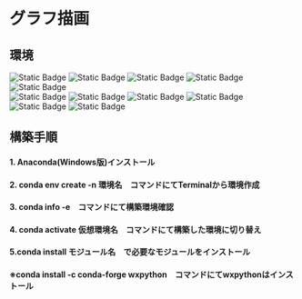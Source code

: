 # グラフ描画
## 環境  
<img alt="Static Badge" src="https://img.shields.io/badge/-%20?style=plastic&logo=Windows10&logoColor=%230078D6&label=Windows10&labelColor=%23000000&color=000000"> <img alt="Static Badge" src="https://img.shields.io/badge/-Visual%20Studio%20Code?style=plastic&logo=Visual%20Studio%20Code&logoColor=%23007ACC&label=Visual%20Studio%20Code&labelColor=000000&color=000000"> <img alt="Static Badge" src="https://img.shields.io/badge/-Anaconda?style=plastic&logo=anaconda&logoColor=%2344A833&label=anaconda&labelColor=000000&color=000000"> <img alt="Static Badge" src="https://img.shields.io/badge/-Python?style=plastic&logo=Python&logoColor=%233776AB&label=Python&labelColor=000000&color=000000"> <img alt="Static Badge" src="https://img.shields.io/badge/-Python?style=plastic&logo=pandas&logoColor=%233776AB&label=Pandas&labelColor=000000&color=000000"><br><img alt="Static Badge" src="https://img.shields.io/badge/-NumPy?style=plastic&logo=NumPy&logoColor=%23013243&label=NumPy&labelColor=c1c1c1&color=c1c1c1"> <img alt="Static Badge" src="https://img.shields.io/badge/-Sympy%09?style=plastic&logo=sympy&logoColor=%233B5526&label=sympy&labelColor=c1c1c1&color=c1c1c1"> <img alt="Static Badge" src="https://img.shields.io/badge/-Matplotlib?style=plastic&logo=Matplotlib&logoColor=%23013243&label=Matplotlib&labelColor=c1c1c1&color=c1c1c1"> <img alt="Static Badge" src="https://img.shields.io/badge/-Seaborn?style=plastic&logo=Seaborn&logoColor=%23013243&label=Seaborn&labelColor=c1c1c1&color=c1c1c1"> <img alt="Static Badge" src="https://img.shields.io/badge/-wxPython?style=plastic&logo=-wxPython&logoColor=%2344A833&label=wxPython&labelColor=c1c1c1&color=c1c1c1"> <img alt="Static Badge" src="https://img.shields.io/badge/-basemap?style=plastic&logo=basemap&logoColor=%2344A833&label=basemap&labelColor=c1c1c1&color=c1c1c1">

## 構築手順  
#### 1. Anaconda(Windows版)インストール  
#### 2. conda env create -n 環境名　コマンドにてTerminalから環境作成  
#### 3. conda info -e　コマンドにて構築環境確認  
#### 4. conda activate 仮想環境名　コマンドにて構築した環境に切り替え  
#### 5.conda install モジュール名　で必要なモジュールをインストール
#### ※conda install -c conda-forge wxpython　コマンドにてwxpythonはインストール
